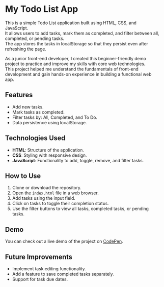 # My Todo List App

This is a simple Todo List application built using HTML, CSS, and JavaScript.  
It allows users to add tasks, mark them as completed, and filter between all, completed, or pending tasks.  
The app stores the tasks in localStorage so that they persist even after refreshing the page.  

As a junior front-end developer, I created this beginner-friendly demo project to practice and improve my skills with core web technologies.  
This project helped me understand the fundamentals of front-end development and gain hands-on experience in building a functional web app.  

## Features
- Add new tasks.
- Mark tasks as completed.
- Filter tasks by: All, Completed, and To Do.
- Data persistence using localStorage.

## Technologies Used
- **HTML**: Structure of the application.
- **CSS**: Styling with responsive design.
- **JavaScript**: Functionality to add, toggle, remove, and filter tasks.

## How to Use
1. Clone or download the repository.
2. Open the `index.html` file in a web browser.
3. Add tasks using the input field.
4. Click on tasks to toggle their completion status.
5. Use the filter buttons to view all tasks, completed tasks, or pending tasks.

## Demo
You can check out a live demo of the project on [CodePen](https://codepen.io/mirkomkr/pen/PwYBxOo).

## Future Improvements
- Implement task editing functionality.
- Add a feature to save completed tasks separately.
- Support for task due dates.
